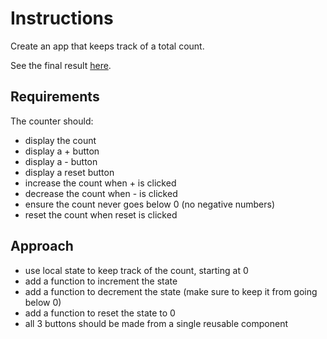 # Instructions

Create an app that keeps track of a total count.

See the final result [here](https://mjn50xwm6x.codesandbox.io/).

## Requirements

The counter should:

- display the count
- display a + button
- display a - button
- display a reset button
- increase the count when + is clicked
- decrease the count when - is clicked
- ensure the count never goes below 0 (no negative numbers)
- reset the count when reset is clicked

## Approach

- use local state to keep track of the count, starting at 0
- add a function to increment the state
- add a function to decrement the state (make sure to keep it from going below 0)
- add a function to reset the state to 0
- all 3 buttons should be made from a single reusable component
